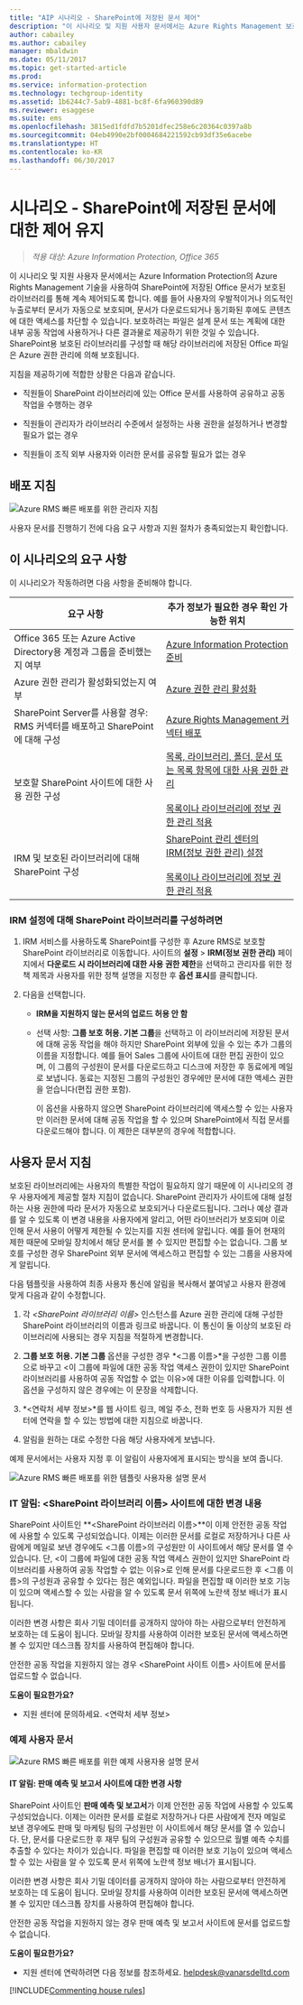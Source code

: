 ```yaml
---
title: "AIP 시나리오 - SharePoint에 저장된 문서 제어"
description: "이 시나리오 및 지원 사용자 문서에서는 Azure Rights Management 보호를 사용하여 SharePoint에 저장된 Office 문서가 보호된 라이브러리를 통해 계속 제어되도록 합니다."
author: cabailey
ms.author: cabailey
manager: mbaldwin
ms.date: 05/11/2017
ms.topic: get-started-article
ms.prod: 
ms.service: information-protection
ms.technology: techgroup-identity
ms.assetid: 1b6244c7-5ab9-4881-bc8f-6fa960390d89
ms.reviewer: esaggese
ms.suite: ems
ms.openlocfilehash: 3815ed1fdfd7b5201dfec258e6c20364c0397a8b
ms.sourcegitcommit: 04eb4990e2bf0004684221592cb93df35e6acebe
ms.translationtype: HT
ms.contentlocale: ko-KR
ms.lasthandoff: 06/30/2017
---
```

# 시나리오 - SharePoint에 저장된 문서에 대한 제어 유지
<a id="scenario---retain-control-of-documents-stored-in-sharepoint" class="xliff"></a>

>*적용 대상: Azure Information Protection, Office 365*

이 시나리오 및 지원 사용자 문서에서는 Azure Information Protection의 Azure Rights Management 기술을 사용하여 SharePoint에 저장된 Office 문서가 보호된 라이브러리를 통해 계속 제어되도록 합니다. 예를 들어 사용자의 우발적이거나 의도적인 누출로부터 문서가 자동으로 보호되며, 문서가 다운로드되거나 동기화된 후에도 콘텐츠에 대한 액세스를 차단할 수 있습니다. 보호하려는 파일은 설계 문서 또는 계획에 대한 내부 공동 작업에 사용하거나 다른 결과물로 제공하기 위한 것일 수 있습니다. SharePoint용 보호된 라이브러리를 구성할 때 해당 라이브러리에 저장된 Office 파일은 Azure 권한 관리에 의해 보호됩니다.

지침을 제공하기에 적합한 상황은 다음과 같습니다.

-   직원들이 SharePoint 라이브러리에 있는 Office 문서를 사용하여 공유하고 공동 작업을 수행하는 경우

-   직원들이 관리자가 라이브러리 수준에서 설정하는 사용 권한을 설정하거나 변경할 필요가 없는 경우

-   직원들이 조직 외부 사용자와 이러한 문서를 공유할 필요가 없는 경우

## 배포 지침
<a id="deployment-instructions" class="xliff"></a>
![Azure RMS 빠른 배포를 위한 관리자 지침](../media/AzRMS_AdminBanner.png)

사용자 문서를 진행하기 전에 다음 요구 사항과 지원 절차가 충족되었는지 확인합니다.

## 이 시나리오의 요구 사항
<a id="requirements-for-this-scenario" class="xliff"></a>
이 시나리오가 작동하려면 다음 사항을 준비해야 합니다.

|요구 사항|추가 정보가 필요한 경우 확인 가능한 위치|
|---------------|--------------------------------|
|Office 365 또는 Azure Active Directory용 계정과 그룹을 준비했는지 여부|[Azure Information Protection 준비](../plan-design/prepare.md)|
|Azure 권한 관리가 활성화되었는지 여부|[Azure 권한 관리 활성화](../deploy-use/activate-service.md)|
|SharePoint Server를 사용할 경우: RMS 커넥터를 배포하고 SharePoint에 대해 구성|[Azure Rights Management 커넥터 배포](../deploy-use/deploy-rms-connector.md)|
|보호할 SharePoint 사이트에 대한 사용 권한 구성|[목록, 라이브러리, 폴더, 문서 또는 목록 항목에 대한 사용 권한 관리](https://support.office.com/en-ca/article/Manage-permissions-for-a-list-library-folder-document-or-list-item-9d13e7df-a770-4646-91ab-e3c117fcef45)<br /><br />[목록이나 라이브러리에 정보 권한 관리 적용](http://office.microsoft.com/sharepoint-help/apply-information-rights-management-to-a-list-or-library-HA102891460.aspx)|
|IRM 및 보호된 라이브러리에 대해 SharePoint 구성|[SharePoint 관리 센터의 IRM(정보 권한 관리) 설정](https://support.office.com/en-us/article/Set-up-Information-Rights-Management-IRM-in-SharePoint-admin-center-239ce6eb-4e81-42db-bf86-a01362fed65c)<br /><br />[목록이나 라이브러리에 정보 권한 관리 적용](http://office.microsoft.com/sharepoint-help/apply-information-rights-management-to-a-list-or-library-HA102891460.aspx)|

### IRM 설정에 대해 SharePoint 라이브러리를 구성하려면
<a id="to-configure-the-sharepoint-library-for-irm-settings" class="xliff"></a>

1.  IRM 서비스를 사용하도록 SharePoint를 구성한 후 Azure RMS로 보호할 SharePoint 라이브러리로 이동합니다. 사이트의 **설정** &gt; **IRM(정보 권한 관리)** 페이지에서 **다운로드 시 라이브러리에 대한 사용 권한 제한**을 선택하고 관리자를 위한 정책 제목과 사용자를 위한 정책 설명을 지정한 후 **옵션 표시**를 클릭합니다.

2.  다음을 선택합니다.

    -   **IRM을 지원하지 않는 문서의 업로드 허용 안 함**

    -   선택 사항: **그룹 보호 허용. 기본 그룹**을 선택하고 이 라이브러리에 저장된 문서에 대해 공동 작업을 해야 하지만 SharePoint 외부에 있을 수 있는 추가 그룹의 이름을 지정합니다. 예를 들어 Sales 그룹에 사이트에 대한 편집 권한이 있으며, 이 그룹의 구성원이 문서를 다운로드하고 디스크에 저장한 후 동료에게 메일로 보냅니다. 동료는 지정된 그룹의 구성원인 경우에만 문서에 대한 액세스 권한을 얻습니다(편집 권한 포함).

        이 옵션을 사용하지 않으면 SharePoint 라이브러리에 액세스할 수 있는 사용자만 이러한 문서에 대해 공동 작업을 할 수 있으며 SharePoint에서 직접 문서를 다운로드해야 합니다. 이 제한은 대부분의 경우에 적합합니다.

## 사용자 문서 지침
<a id="user-documentation-instructions" class="xliff"></a>
보호된 라이브러리에는 사용자의 특별한 작업이 필요하지 않기 때문에 이 시나리오의 경우 사용자에게 제공할 절차 지침이 없습니다. SharePoint 관리자가 사이트에 대해 설정하는 사용 권한에 따라 문서가 자동으로 보호되거나 다운로드됩니다. 그러나 예상 결과를 알 수 있도록 이 변경 내용을 사용자에게 알리고, 어떤 라이브러리가 보호되며 이로 인해 문서 사용이 어떻게 제한될 수 있는지를 지원 센터에 알립니다. 예를 들어 현재의 제한 때문에 모바일 장치에서 해당 문서를 볼 수 있지만 편집할 수는 없습니다. 그룹 보호를 구성한 경우 SharePoint 외부 문서에 액세스하고 편집할 수 있는 그룹을 사용자에게 알립니다.

다음 템플릿을 사용하여 최종 사용자 통신에 알림을 복사해서 붙여넣고 사용자 환경에 맞게 다음과 같이 수정합니다.

1.  각 *&lt;SharePoint 라이브러리 이름&gt;* 인스턴스를 Azure 권한 관리에 대해 구성한 SharePoint 라이브러리의 이름과 링크로 바꿉니다. 이 통신이 둘 이상의 보호된 라이브러리에 사용되는 경우 지침을 적절하게 변경합니다.

2.  **그룹 보호 허용. 기본 그룹** 옵션을 구성한 경우 *&lt;그룹 이름&gt;*을 구성한 그룹 이름으로 바꾸고 &lt;이 그룹에 파일에 대한 공동 작업 액세스 권한이 있지만 SharePoint 라이브러리를 사용하여 공동 작업할 수 없는 이유&gt;에 대한 이유를 입력합니다. 이 옵션을 구성하지 않은 경우에는 이 문장을 삭제합니다.

3.  *&lt;연락처 세부 정보&gt;*를 웹 사이트 링크, 메일 주소, 전화 번호 등 사용자가 지원 센터에 연락을 할 수 있는 방법에 대한 지침으로 바꿉니다.

4.  알림을 원하는 대로 수정한 다음 해당 사용자에게 보냅니다.

예제 문서에서는 사용자 지정 후 이 알림이 사용자에게 표시되는 방식을 보여 줍니다.

![Azure RMS 빠른 배포를 위한 템플릿 사용자용 설명 문서](../media/AzRMS_UsersBanner.png)

### IT 알림: &lt;SharePoint 라이브러리 이름&gt; 사이트에 대한 변경 내용
<a id="it-announcement-changes-to-the-ltname-of-sharepoint-librarygt-site" class="xliff"></a>
SharePoint 사이트인 **&lt;SharePoint 라이브러리 이름&gt;**이 이제 안전한 공동 작업에 사용할 수 있도록 구성되었습니다. 이제는 이러한 문서를 로컬로 저장하거나 다른 사람에게 메일로 보낸 경우에도 &lt;그룹 이름&gt;의 구성원만 이 사이트에서 해당 문서를 열 수 있습니다. 단, &lt;이 그룹에 파일에 대한 공동 작업 액세스 권한이 있지만 SharePoint 라이브러리를 사용하여 공동 작업할 수 없는 이유&gt;로 인해 문서를 다운로드한 후 &lt;그룹 이름&gt;의 구성원과 공유할 수 있다는 점은 예외입니다. 파일을 편집할 때 이러한 보호 기능이 있으며 액세스할 수 있는 사람을 알 수 있도록 문서 위쪽에 노란색 정보 배너가 표시됩니다.

이러한 변경 사항은 회사 기밀 데이터를 공개하지 않아야 하는 사람으로부터 안전하게 보호하는 데 도움이 됩니다. 모바일 장치를 사용하여 이러한 보호된 문서에 액세스하면 볼 수 있지만 데스크톱 장치를 사용하여 편집해야 합니다.

안전한 공동 작업을 지원하지 않는 경우 &lt;SharePoint 사이트 이름&gt; 사이트에 문서를 업로드할 수 없습니다.

**도움이 필요한가요?**

-   지원 센터에 문의하세요. &lt;연락처 세부 정보&gt;

### 예제 사용자 문서
<a id="example-user-documentation" class="xliff"></a>
![Azure RMS 빠른 배포를 위한 예제 사용자용 설명 문서](../media/AzRMS_ExampleBanner.png)

#### IT 알림: 판매 예측 및 보고서 사이트에 대한 변경 사항
<a id="it-announcement-changes-to-the-sales-forecasts-and-reports-site" class="xliff"></a>
SharePoint 사이트인 **판매 예측 및 보고서**가 이제 안전한 공동 작업에 사용할 수 있도록 구성되었습니다. 이제는 이러한 문서를 로컬로 저장하거나 다른 사람에게 전자 메일로 보낸 경우에도 판매 및 마케팅 팀의 구성원만 이 사이트에서 해당 문서를 열 수 있습니다. 단, 문서를 다운로드한 후 재무 팀의 구성원과 공유할 수 있으므로 월별 예측 수치를 추출할 수 있다는 차이가 있습니다. 파일을 편집할 때 이러한 보호 기능이 있으며 액세스할 수 있는 사람을 알 수 있도록 문서 위쪽에 노란색 정보 배너가 표시됩니다.

이러한 변경 사항은 회사 기밀 데이터를 공개하지 않아야 하는 사람으로부터 안전하게 보호하는 데 도움이 됩니다. 모바일 장치를 사용하여 이러한 보호된 문서에 액세스하면 볼 수 있지만 데스크톱 장치를 사용하여 편집해야 합니다.

안전한 공동 작업을 지원하지 않는 경우 판매 예측 및 보고서 사이트에 문서를 업로드할 수 없습니다.

**도움이 필요한가요?**

-   지원 센터에 연락하려면 다음 정보를 참조하세요. helpdesk@vanarsdelltd.com

[!INCLUDE[Commenting house rules](../includes/houserules.md)]